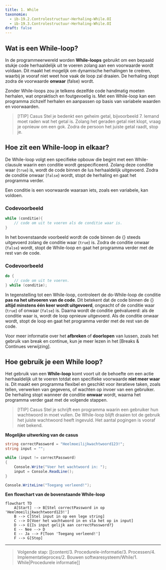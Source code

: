 ```yaml
---
title: 1. While
taxonomie:
  - ib-19.2.Controlestructuur-Herhaling-While.OI
  - ib-19.3.Controlestructuur-Herhaling-While.OI
draft: false
---
```


## Wat is een While-loop?
In de programmeerwereld worden **While-loops** gebruikt om een bepaald stukje code herhaaldelijk uit te voeren zolang aan een voorwaarde wordt voldaan. Dit maakt het mogelijk om dynamische herhalingen te creëren, waarbij je vooraf niet weet hoe vaak de loop zal draaien. De herhaling stopt zodra de voorwaarde **onwaar** (false) wordt.

Zonder While-loops zou je telkens dezelfde code handmatig moeten herhalen, wat onpraktisch en foutgevoelig is. Met een While-loop kan een programma zichzelf herhalen en aanpassen op basis van variabele waarden en voorwaarden.

> [!TIP] Casus
> Stel je bedenkt een geheim getal, bijvoorbeeld 7. Iemand moet raden wat het getal is. Zolang het geraden getal niet klopt, vraag je opnieuw om een gok. Zodra de persoon het juiste getal raadt, stop je.

## Hoe zit een While-loop in elkaar?
De While-loop volgt een specifieke opbouw die begint met een While-clausule waarin een conditie wordt gespecificeerd. Zolang deze conditie waar (`true`) is, wordt de code binnen de lus herhaaldelijk uitgevoerd. Zodra de conditie onwaar (`false`) wordt, stopt de herhaling en gaat het programma verder.

Een conditie is een voorwaarde waaraan iets, zoals een variabele, kan voldoen.

### Codevoorbeeld
```C#
while (conditie){
    // code om uit te voeren als de conditie waar is.
}
```

In het bovenstaande voorbeeld wordt de code binnen de {} steeds uitgevoerd zolang de conditie waar (`true`) is. Zodra de conditie onwaar (`false`) wordt, stopt de While-loop en gaat het programma verder met de rest van de code.

### Codevoorbeeld
```C#
do {
    // code om uit te voeren.
} while (conditie);
```

In tegenstelling tot een While-loop, controleert de do-While-loop de conditie **pas na het uitvoeren van de code**. Dit betekent dat de code binnen de {} **altijd minstens één keer wordt uitgevoerd**, ongeacht of de conditie waar (`true`) of onwaar (`false`) is. Daarna wordt de conditie geëvalueerd: als de conditie waar is, wordt de loop opnieuw uitgevoerd. Als de conditie onwaar wordt, stopt de loop en gaat het programma verder met de rest van de code.

Voor meer informatie over het **afbreken** of **doorlopen** van lussen, zoals het gebruik van break en continue, kun je meer lezen in het [Breaks & Continues verwijzing].

## Hoe gebruik je een While loop?
Het gebruik van een **While-loop** komt voort uit de behoefte om een actie herhaaldelijk uit te voeren totdat een specifieke voorwaarde **niet meer waar** is. Dit maakt een programma flexibel en geschikt voor iteratieve taken, zoals tellen, verwerken van gegevens, of wachten op invoer van een gebruiker. De herhaling stopt wanneer de conditie **onwaar** wordt, waarna het programma verder gaat met de volgende stappen.

> [!TIP] Casus
> Stel je schrijft een programma waarin een gebruiker hun wachtwoord in moet vullen. De While-loop blijft draaien tot de gebruik het juiste wachtwoord heeft ingevuld. Het aantal pogingen is vooraf niet bekend.

**Mogelijke uitwerking van de casus**
```C#
string correctPassword = "Heelmoeilijkwachtwoord123!";
string input = "";

while (input != correctPassword)
{
    Console.Write("Voer het wachtwoord in: ");
    input = Console.ReadLine();
}

Console.WriteLine("Toegang verleend!");
```

**Een flowchart van de bovenstaande While-loop**

```mermaid
flowchart TD
    A[Start] --> B[Stel correctPassword in op 'Heelmoeilijkwachtwoord123!']
    B --> C[Stel input in op een lege string]
    C --> D[Voer het wachtwoord in en sla het op in input]
    D --> E{Is input gelijk aan correctPassword?}
    E -- Nee --> D
    E -- Ja --> F[Toon 'Toegang verleend!']
    F --> G[Stop]
```

---

> Volgende stap: [[content/3. Procedurele-informatie/3. Processen/4. Implementatieproces/2. Bouwen softwaresysteem/While/1. While|Procedurele informatie]]